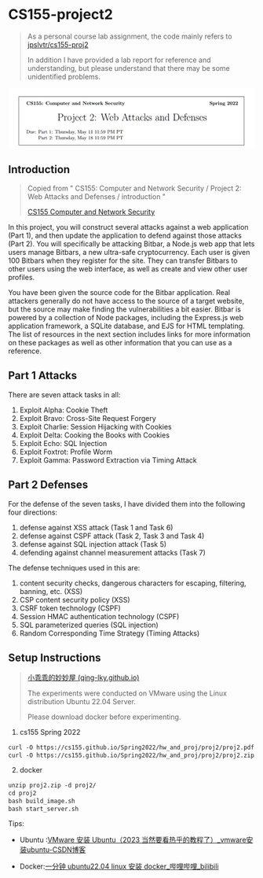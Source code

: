 # CS155-project2

> As a personal course lab assignment, the code mainly refers to [jpslvtr/cs155-proj2](https://github.com/jpslvtr/cs155-proj2/tree/main)
>
> In addition I have provided a lab report for reference and understanding, but please understand that there may be some unidentified problems.

![image-20240407200333832](/assets/image-20240407200333832.png)



## Introduction

> Copied from " CS155: Computer and Network Security  / Project 2: Web Attacks and Defenses  / introduction "
>
> [CS155 Computer and Network Security](https://cs155.stanford.edu/)

In this project, you will construct several attacks against a web application (Part 1), and then update the application to defend against those attacks (Part 2). You will specifically be attacking Bitbar, a Node.js web app that lets users manage Bitbars, a new ultra-safe cryptocurrency. Each user is given 100 Bitbars when they register for the site. They can transfer Bitbars to other users using the web interface, as well as create and view other user profiles.  

You have been given the source code for the Bitbar application. Real attackers generally do not have access to the source of a target website, but the source may make finding the vulnerabilities a bit easier. Bitbar is powered by a collection of Node packages, including the Express.js web application framework, a SQLite database, and EJS for HTML templating. The list of resources in the next section includes links for more information on these packages as well as other information that you can use as a reference.  

## Part 1 Attacks

There are seven attack tasks in all:

1. Exploit Alpha: Cookie Theft  
2. Exploit Bravo: Cross-Site Request Forgery  
3. Exploit Charlie: Session Hijacking with Cookies  
4. Exploit Delta: Cooking the Books with Cookies  
5. Exploit Echo: SQL Injection  
6. Exploit Foxtrot: Profile Worm  
7. Exploit Gamma: Password Extraction via Timing Attack  

## Part 2 Defenses

For the defense of the seven tasks, I have divided them into the following four directions:
1. defense against XSS attack (Task 1 and Task 6)
2. defense against CSPF attack (Task 2, Task 3 and Task 4)
3. defense against SQL injection attack (Task 5)
4. defending against channel measurement attacks (Task 7)

The defense techniques used in this are:

1. content security checks, dangerous characters for escaping, filtering, banning, etc. (XSS)
2. CSP content security policy (XSS)
3. CSRF token technology (CSPF)
4. Session HMAC authentication technology (CSPF)
5. SQL parameterized queries (SQL injection)
6. Random Corresponding Time Strategy (Timing Attacks)

## Setup Instructions  

> [小乖乖的妙妙屋 (qing-lky.github.io)](https://qing-lky.github.io/)
>
> The experiments were conducted on VMware using the Linux distribution Ubuntu 22.04 Server.
>
> Please download docker before experimenting.

1. cs155 Spring 2022

```
curl -O https://cs155.github.io/Spring2022/hw_and_proj/proj2/proj2.pdf
curl -O https://cs155.github.io/Spring2022/hw_and_proj/proj2/proj2.zip
```

2. docker

```
unzip proj2.zip -d proj2/
cd proj2
bash build_image.sh
bash start_server.sh
```

Tips:

- Ubuntu :[VMware 安装 Ubuntu（2023 当然要看热乎的教程了）_vmware安装ubuntu-CSDN博客](https://blog.csdn.net/m0_51913750/article/details/131604868)

- Docker:[一分钟 ubuntu22.04 linux 安装 docker_哔哩哔哩_bilibili](https://www.bilibili.com/video/BV1LN4y1x7xn/?spm_id_from=333.788.recommend_more_video.-1&vd_source=ae67b970bd4a0665fa92195df95aa1f3)
